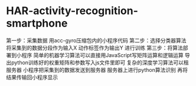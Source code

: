 # HAR-activity-recognition-smartphone
第一步：采集数据 用acc-gyro压缩包内的小程序代码
第二步：选择分类器算法 将采集到的数据分段作为输入X 动作标签作为输出Y 进行训练
第三步：将算法部署到小程序
简单的机器学习算法可以直接用JavaScript写矩阵运算和逻辑运算 导出python训练好的权重矩阵和参数写入js文件里即可
复杂的深度学习算法可以租服务器 小程序把采集到的数据发送到服务器 服务器上进行python算法识别 再将结果传输回小程序显示
